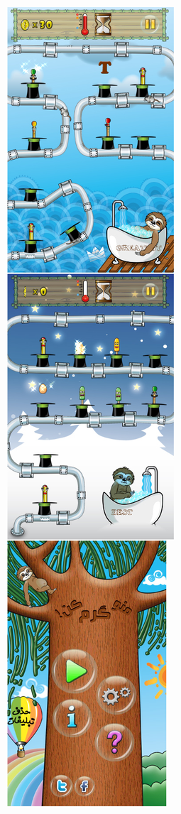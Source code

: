 ![](https://github.com/Mahdi7s/Warm-Me-Unity-Game/raw/main/Screen-Shots/1.jpg)
![](https://github.com/Mahdi7s/Warm-Me-Unity-Game/raw/main/Screen-Shots/2.jpg)
![](https://github.com/Mahdi7s/Warm-Me-Unity-Game/raw/main/Screen-Shots/3.jpg)
